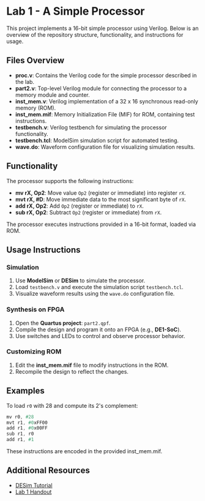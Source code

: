# Lab 1 - A Simple Processor

This project implements a 16-bit simple processor using Verilog. Below is an overview of the repository structure, functionality, and instructions for usage.

## **Files Overview**
- **proc.v**: Contains the Verilog code for the simple processor described in the lab.
- **part2.v**: Top-level Verilog module for connecting the processor to a memory module and counter.
- **inst_mem.v**: Verilog implementation of a 32 x 16 synchronous read-only memory (ROM).
- **inst_mem.mif**: Memory Initialization File (MIF) for ROM, containing test instructions.
- **testbench.v**: Verilog testbench for simulating the processor functionality.
- **testbench.tcl**: ModelSim simulation script for automated testing.
- **wave.do**: Waveform configuration file for visualizing simulation results.

## **Functionality**
The processor supports the following instructions:

- **mv rX, Op2**: Move value `Op2` (register or immediate) into register `rX`.
- **mvt rX, #D**: Move immediate data to the most significant byte of `rX`.
- **add rX, Op2**: Add `Op2` (register or immediate) to `rX`.
- **sub rX, Op2**: Subtract `Op2` (register or immediate) from `rX`.

The processor executes instructions provided in a 16-bit format, loaded via ROM.

## **Usage Instructions**

### **Simulation**
1. Use **ModelSim** or **DESim** to simulate the processor.
2. Load `testbench.v` and execute the simulation script `testbench.tcl`.
3. Visualize waveform results using the `wave.do` configuration file.

### **Synthesis on FPGA**
1. Open the **Quartus project**: `part2.qpf`.
2. Compile the design and program it onto an FPGA (e.g., **DE1-SoC**).
3. Use switches and LEDs to control and observe processor behavior.

### **Customizing ROM**
1. Edit the **inst_mem.mif** file to modify instructions in the ROM.
2. Recompile the design to reflect the changes.

## **Examples**

To load `r0` with 28 and compute its 2's complement:

```verilog
mv r0, #28
mvt r1, #0xFF00
add r1, #0x00FF
sub r1, r0
add r1, #1
```

These instructions are encoded in the provided inst_mem.mif.

## **Additional Resources**
- [DESim Tutorial](./DESim_Tutorial.pdf)
- [Lab 1 Handout](Lab1_Handout.pdf)
